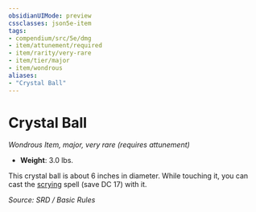 ```yaml
---
obsidianUIMode: preview
cssclasses: json5e-item
tags:
- compendium/src/5e/dmg
- item/attunement/required
- item/rarity/very-rare
- item/tier/major
- item/wondrous
aliases: 
- "Crystal Ball"
---
```

# Crystal Ball
*Wondrous Item, major, very rare (requires attunement)*  

- **Weight**: 3.0 lbs.

This crystal ball is about 6 inches in diameter. While touching it, you can cast the [scrying](scrying.md) spell (save DC 17) with it.

*Source: SRD / Basic Rules*